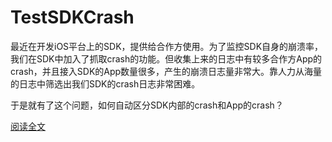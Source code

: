 # TestSDKCrash

最近在开发iOS平台上的SDK，提供给合作方使用。为了监控SDK自身的崩溃率，我们在SDK中加入了抓取crash的功能。但收集上来的日志中有较多合作方App的crash，并且接入SDK的App数量很多，产生的崩溃日志量非常大。靠人力从海量的日志中筛选出我们SDK的crash日志非常困难。  

于是就有了这个问题，如何自动区分SDK内部的crash和App的crash？  

[阅读全文](https://wellphone.me/post/2019/how_to_distinguish_crash_in_sdk/)
